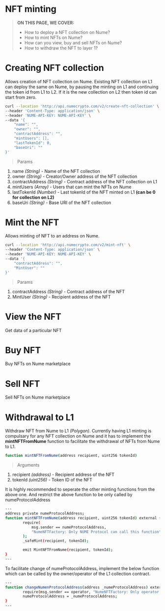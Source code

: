 # NFT minting

> **ON THIS PAGE, WE COVER:**
>
> - How to deploy a NFT collection on Nume?
> - How to mint NFTs on Nume?
> - How can you view, buy and sell NFTs on Nume?
> - How to withdraw the NFT to layer 1?

# Creating NFT collection

Allows creation of NFT collection on Nume. Existing NFT collection on L1 can deploy the same on Nume, by pausing the minting on L1 and continuing the token id from L1 to L2. If it is the new collection on L2 then token id can start from zero.

```sh
curl --location 'http://api.numecrypto.com/v2/create-nft-collection' \
--header 'Content-Type: application/json' \
--header 'NUME-API-KEY: NUME-API-KEY' \
--data '{
    "name": "",
    "owner": "",
    "contractAddress": "",
    "mintUsers": [],
    "lastTokenId": 0,
    "baseUri": ""
}'
```

> Params

1. name _(String)_ - Name of the NFT collection
2. owner _(String)_ - Creator/Owner address of the NFT collection
3. contractAddress _(String)_ - Contract address of the NFT collection on L1
4. mintUsers _(Array)_ - Users that can mint the NFTs on Nume
5. lastTokenId _(Number)_ - Last tokenId of the NFT minted on L1 **(can be 0 for collection on L2)**
6. baseUri _(String)_ - Base URI of the NFT collection

# Mint the NFT

Allows minting of NFT to an address on Nume.

```sh
curl --location 'http://api.numecrypto.com/v2/mint-nft' \
--header 'Content-Type: application/json' \
--header 'NUME-API-KEY: NUME-API-KEY' \
--data '{
    "contractAddress": "",
    "MintUser": ""
}'
```

> Params

1. contractAddress _(String)_ - Contract address of the NFT
2. MintUser _(String)_ - Recipient address of the NFT

# View the NFT

Get data of a particular NFT

# Buy NFT

Buy NFTs on Nume marketplace

# Sell NFT

Sell NFTs on Nume marketplace

# Withdrawal to L1

Withdraw NFT from Nume to L1 _(Polygon)_. Currently having L1 minting is compulsary for any NFT collection on Nume and it has to implement the **mintNFTFromNume** function to facilitate the withdrawal of NFTs from Nume to L1.

```sh
function mintNFTFromNume(address recipient, uint256 tokenId)
```

> Arguments

1. recipient _(address)_ - Recipient address of the NFT
2. tokenId _(uint256)_ - Token ID of the NFT

It is highly recommended to seperate the other minting functions from the above one. And restrict the above function to be only called by numeProtocolAddress

```sh
---
address private numeProtocolAddress;
function mintNFTFromNume(address recipient, uint256 tokenId) external {
        require(
            msg.sender == numeProtocolAddress,
            "NumeNFTFactory: Only NUME Protocol can call this function"
        );
        _safeMint(recipient, tokenId);

        emit MintNFTFromNume(recipient, tokenId);
}
---
```

To facilitate change of numeProtocolAddress, implement the below function which can be called by the owner/operator of the L1 collection contract.

```sh
---
function changeNumenProtocolAddress(address _numeProtocolAddress) external {
        require(msg.sender == operator, "NumeNFTFactory: Only operator can call this function");
        numeProtocolAddress = _numeProtocolAddress;
}
---
```
